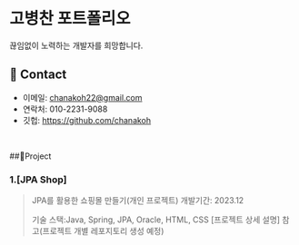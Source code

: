 # 고병찬 포트폴리오
끊임없이 노력하는 개발자를 희망합니다.
</br>

## 📌 Contact
- 이메일: chanakoh22@gmail.com
- 연락처: 010-2231-9088
- 깃헙: https://github.com/chanakoh

</br>

##📌Project 
### 1.[JPA Shop]
>JPA를 활용한 쇼핑몰 만들기(개인 프로젝트)
>개발기간: 2023.12
>
>기술 스택:Java, Spring, JPA, Oracle, HTML, CSS
>[프로젝트 상세 설명] 참고(프로젝트 개별 레포지토리 생성 예정)
>

